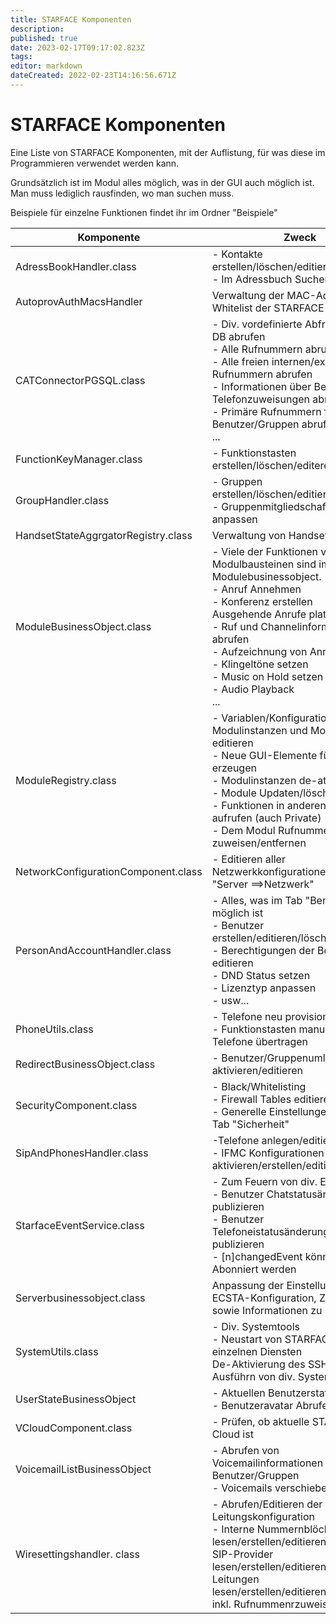 ```yaml
---
title: STARFACE Komponenten
description: 
published: true
date: 2023-02-17T09:17:02.823Z
tags: 
editor: markdown
dateCreated: 2022-02-23T14:16:56.671Z
---
```


# STARFACE Komponenten
Eine Liste von STARFACE Komponenten, mit der Auflistung, für was diese im Programmieren verwendet werden kann.

Grundsätzlich ist im Modul alles möglich, was in der GUI auch möglich ist. Man muss lediglich rausfinden, wo man suchen muss.

Beispiele für einzelne Funktionen findet ihr im Ordner "Beispiele"

| Komponente | Zweck |
|-----------|----------|
| AdressBookHandler.class | - Kontakte erstellen/löschen/editieren <br/> - Im Adressbuch Suchen |
| AutoprovAuthMacsHandler | Verwaltung der MAC-Adressen Whitelist der STARFACE |
| CATConnectorPGSQL.class | - Div. vordefinierte Abfragen aus der DB abrufen <br/> - Alle Rufnummern abrufen <br/> - Alle freien internen/extern Rufnummern abrufen <br/>  - Informationen über Benutzer und Telefonzuweisungen abrufen <br/> - Primäre Rufnummern für Benutzer/Gruppen abrufen <br/> ...
| FunctionKeyManager.class | - Funktionstasten erstellen/löschen/editeren
| GroupHandler.class | - Gruppen erstellen/löschen/editieren <br/> - Gruppenmitgliedschaften anpassen
| HandsetStateAggrgatorRegistry.class | Verwaltung von Handset IPUI's |
| ModuleBusinessObject.class | - Viele der Funktionen von Modulbausteinen sind im Modulebusinessobject. <br/> - Anruf Annehmen <br/> - Konferenz erstellen <br/> Ausgehende Anrufe platzieren <br/> - Ruf und Channelinformationen abrufen <br/> - Aufzeichnung von Anrufen <br/> - Klingeltöne setzen <br/> - Music on Hold setzen <br/> - Audio Playback <br/> ... |
| ModuleRegistry.class | - Variablen/Konfigurationen von Modulinstanzen und Modulen editieren <br/> - Neue GUI-Elemente für Module erzeugen <br/> - Modulinstanzen de-atkvivieren <br/> - Module Updaten/löschen <br/> - Funktionen in anderen Modulen aufrufen (auch Private) <br/> - Dem Modul Rufnummern zuweisen/entfernen |
|NetworkConfigurationComponent.class | - Editieren aller Netzwerkkonfigurationen wie im Tab "Server ==>Netzwerk"
| PersonAndAccountHandler.class | - Alles, was im Tab "Benutzer" möglich ist <br/> - Benutzer erstellen/editieren/löschen <br/> - Berechtigungen der Benutzer editieren <br/> - DND Status setzen <br/> - Lizenztyp anpassen <br/> - usw...
| PhoneUtils.class | - Telefone neu provisionieren <br/> - Funktionstasten manuell auf Telefone übertragen | 
| RedirectBusinessObject.class | - Benutzer/Gruppenumleitungen de-aktivieren/editieren <br/>
|SecurityComponent.class| - Black/Whitelisting <br/> - Firewall Tables editieren  <br/>  - Generelle Einstellungen aus dem Tab "Sicherheit"
|SipAndPhonesHandler.class | -Telefone anlegen/editieren/löschen <br/> - IFMC Konfigurationen de-aktivieren/erstellen/editieren/löschen
| StarfaceEventService.class | - Zum Feuern von div. Events <br/> - Benutzer Chatstatusänderungen publizieren <br/> - Benutzer Telefoneistatusänderungen publizieren <br/> -  \[n]changedEvent können hier Abonniert werden
| Serverbusinessobject.class | Anpassung der Einstellungen für die ECSTA-Konfiguration, Zeitserver, sowie Informationen zu Serverlast |
|SystemUtils.class | - Div. Systemtools <br/> - Neustart von STARFACE oder einzelnen Diensten <br/> De-Aktivierung des SSH Zugriffs <br/> Ausführn von div. Systemscripts
| UserStateBusinessObject | - Aktuellen Benutzerstatus abfragen <br/> - Benutzeravatar Abrufen
| VCloudComponent.class | - Prüfen, ob aktuelle STARFACE eine Cloud ist
|VoicemailListBusinessObject | - Abrufen von Voicemailinformationen für Benutzer/Gruppen <br/> - Voicemails verschieben/löschen
| Wiresettingshandler. class | - Abrufen/Editieren der Allgemeinen Leitungskonfiguration <br/> - Interne Nummernblöcke lesen/erstellen/editieren/löschen <br/> SIP-Provider lesen/erstellen/editieren/löschen <br/> Leitungen lesen/erstellen/editieren/löschen inkl. Rufnummenrzuweisung <br/> |

